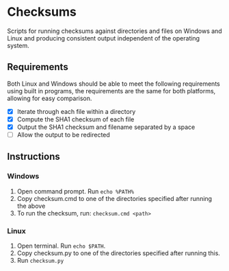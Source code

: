 # Checksums

Scripts for running checksums against directories and files on
Windows and Linux and producing consistent output independent of the
operating system.

## Requirements

Both Linux and Windows should be able to meet the following requirements using
built in programs, the requirements are the same for both platforms, allowing
for easy comparison.

* [x] Iterate through each file within a directory
* [x] Compute the SHA1 checksum of each file
* [x] Output the SHA1 checksum and filename separated by a space
* [ ] Allow the output to be redirected

## Instructions

### Windows

1. Open command prompt. Run `echo %PATH%`
2. Copy checksum.cmd to one of the directories specified after running the above
3. To run the checksum, run: `checksum.cmd <path>`

### Linux

1. Open terminal. Run `echo $PATH`.
2. Copy checksum.py to one of the directories specified after running this.
3. Run `checksum.py`
